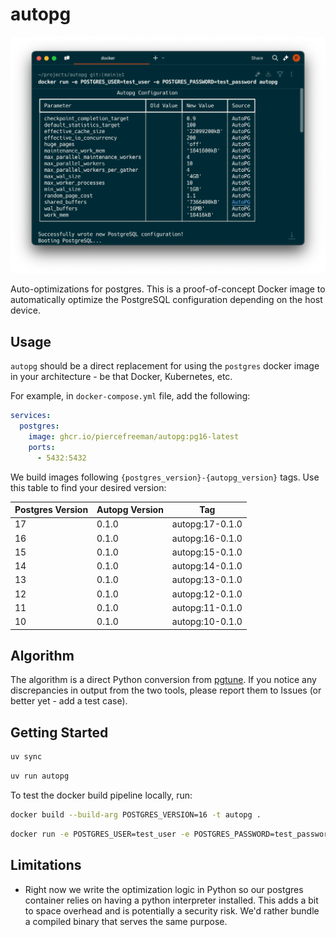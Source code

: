 # autopg

![Terminal](./docs/header.png)

Auto-optimizations for postgres. This is a proof-of-concept Docker image to automatically optimize the PostgreSQL configuration depending on the host device.

## Usage

`autopg` should be a direct replacement for using the `postgres` docker image in your architecture - be that Docker, Kubernetes, etc.

For example, in `docker-compose.yml` file, add the following:

```yaml
services:
  postgres:
    image: ghcr.io/piercefreeman/autopg:pg16-latest
    ports:
      - 5432:5432
```

We build images following `{postgres_version}-{autopg_version}` tags. Use this table to find your desired version:

| Postgres Version | Autopg Version | Tag |
| ---------------- | -------------- | --- |
| 17               | 0.1.0          | autopg:17-0.1.0 |
| 16               | 0.1.0          | autopg:16-0.1.0 |
| 15               | 0.1.0          | autopg:15-0.1.0 |
| 14               | 0.1.0          | autopg:14-0.1.0 |
| 13               | 0.1.0          | autopg:13-0.1.0 |
| 12               | 0.1.0          | autopg:12-0.1.0 |
| 11               | 0.1.0          | autopg:11-0.1.0 |
| 10               | 0.1.0          | autopg:10-0.1.0 |

## Algorithm

The algorithm is a direct Python conversion from [pgtune](https://pgtune.leopard.in.ua/). If you notice any discrepancies in output from the two tools, please report them to Issues (or better yet - add a test case).

## Getting Started

```bash
uv sync
```

```bash
uv run autopg
```

To test the docker build pipeline locally, run:

```bash
docker build --build-arg POSTGRES_VERSION=16 -t autopg .
```

```bash
docker run -e POSTGRES_USER=test_user -e POSTGRES_PASSWORD=test_password autopg
```

## Limitations

- Right now we write the optimization logic in Python so our postgres container relies on having a python interpreter installed. This adds a bit to space overhead and is potentially a security risk. We'd rather bundle a compiled binary that serves the same purpose.
